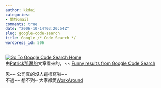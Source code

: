 ```yaml
---
author: kkdai
categories:
- 關於Gmail
comments: true
date: "2006-10-14T03:20:54Z"
slug: google-code-search
title: Google /* Code Search */
wordpress_id: 506
---
```


[![Go To Google Code Search Home](http://www.google.com/intl/en/images/codesearch_logo_sm.gif)](http://www.google.com/codesearch)  
由[Patrick那邊的](http://baby.homeip.net/patrick/archives/2006/10/google_code_sea.php)文章看來的，~~ [Funny results from Google Code Search](http://shakalaca.wordpress.com/2006/10/06/funny-results-from-google-code-search/)  
  
恩~~ 公司真的沒人這樣寫啦~~   
不過~~ 想不到~ 大家都愛[WorkAround ](http://google.com/codesearch?hl=en&lr=&q=workaround)
